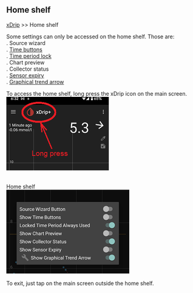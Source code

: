 ## Home shelf
[xDrip](../README.md) >> Home shelf  
  
Some settings can only be accessed on the home shelf.  Those are:  
. Source wizard  
. [Time buttons](./TimeButtons.md)  
. [Time period lock](./TimeButtons.md)  
. Chart preview  
. Collector status  
. [Sensor expiry](./Sensor-Expiry.md)  
. [Graphical trend arrow](./Display/TrendArrow.md)  

To access the home shelf, long press the xDrip icon on the main screen.  
![](./images/HomeShelfAccess.png)  
<br/>  

Home shelf    
![](./images/HomeShelf.png)  

To exit, just tap on the main screen outside the home shelf.  

  
